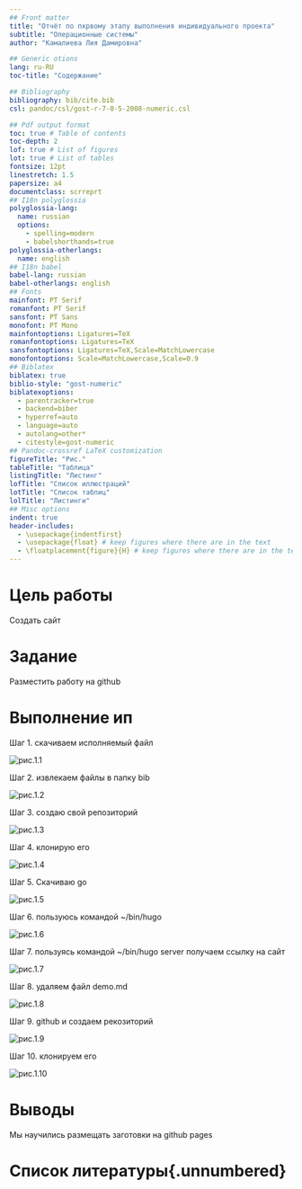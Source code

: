 ```yaml
---
## Front matter
title: "Отчёт по пкрвому этапу выполнения индивидуального проекта"
subtitle: "Операционные системы"
author: "Камалиева Лия Дамировна"

## Generic otions
lang: ru-RU
toc-title: "Содержание"

## Bibliography
bibliography: bib/cite.bib
csl: pandoc/csl/gost-r-7-0-5-2008-numeric.csl

## Pdf output format
toc: true # Table of contents
toc-depth: 2
lof: true # List of figures
lot: true # List of tables
fontsize: 12pt
linestretch: 1.5
papersize: a4
documentclass: scrreprt
## I18n polyglossia
polyglossia-lang:
  name: russian
  options:
	- spelling=modern
	- babelshorthands=true
polyglossia-otherlangs:
  name: english
## I18n babel
babel-lang: russian
babel-otherlangs: english
## Fonts
mainfont: PT Serif
romanfont: PT Serif
sansfont: PT Sans
monofont: PT Mono
mainfontoptions: Ligatures=TeX
romanfontoptions: Ligatures=TeX
sansfontoptions: Ligatures=TeX,Scale=MatchLowercase
monofontoptions: Scale=MatchLowercase,Scale=0.9
## Biblatex
biblatex: true
biblio-style: "gost-numeric"
biblatexoptions:
  - parentracker=true
  - backend=biber
  - hyperref=auto
  - language=auto
  - autolang=other*
  - citestyle=gost-numeric
## Pandoc-crossref LaTeX customization
figureTitle: "Рис."
tableTitle: "Таблица"
listingTitle: "Листинг"
lofTitle: "Список иллюстраций"
lotTitle: "Список таблиц"
lolTitle: "Листинги"
## Misc options
indent: true
header-includes:
  - \usepackage{indentfirst}
  - \usepackage{float} # keep figures where there are in the text
  - \floatplacement{figure}{H} # keep figures where there are in the text
---
```


# Цель работы

Создать сайт

# Задание

Разместить работу на github 



# Выполнение ип


Шаг 1. скачиваем исполняемый файл

![рис.1.1](image/1..1.jpg)

Шаг 2. извлекаем файлы в папку bib

![рис.1.2](image/1..2.png)

Шаг 3. cоздаю свой репозиторий

![рис.1.3](image/1..3.png)

Шаг 4. клонирую его 

![рис.1.4](image/1..4.png)

Шаг 5. Cкачиваю go 

![рис.1.5](image/1..5.png)

Шаг 6. пользуюсь командой ~/bin/hugo

![рис.1.6](image/1..6.png)

Шаг 7. пользуясь командой ~/bin/hugo server получаем ссылку на сайт

![рис.1.7](image/1..7.png)

Шаг 8. удаляем файл demo.md

![рис.1.8](image/1..8.png)

Шаг 9. github и создаем рекозиторий

![рис.1.9](image/1..9.png)

Шаг 10. клонируем его

![рис.1.10](image/1..10.png)



# Выводы

Мы научились размещать заготовки на github pages

# Список литературы{.unnumbered}

